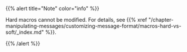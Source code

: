 ---
---
<!-- DISCLAIMER: This file is based on the syslog-ng Open Source Edition documentation https://github.com/balabit/syslog-ng-ose-guides/commit/2f4a52ee61d1ea9ad27cb4f3168b95408fddfdf2 and is used under the terms of The syslog-ng Open Source Edition Documentation License. The file has been modified by Axoflow. -->
{{% alert title="Note" color="info" %}}

Hard macros cannot be modified. For details, see {{% xref "/chapter-manipulating-messages/customizing-message-format/macros-hard-vs-soft/_index.md" %}}.

{{% /alert %}}
